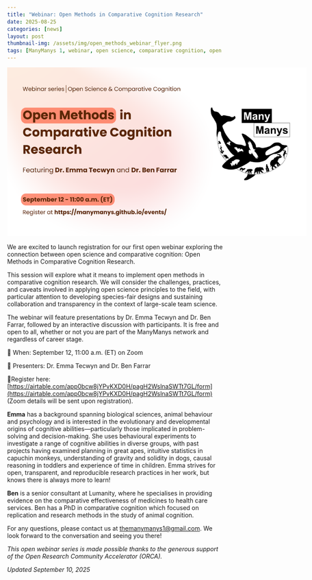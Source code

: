 ```yaml
---
title: "Webinar: Open Methods in Comparative Cognition Research"
date: 2025-08-25
categories: [news]
layout: post
thumbnail-img: /assets/img/open_methods_webinar_flyer.png
tags: [ManyManys 1, webinar, open science, comparative cognition, open methods]
---
```


<div style="text-align: center;">
<img src="https://github.com/manymanys/manymanys.github.io/blob/master/assets/img/open_methods_webinar_flyer.png?raw=true" alt="Open Methods webinar flyer" style="max-width: 700px; height: auto;">
</div>

We are excited to launch registration for our first open webinar exploring the connection between open science and comparative cognition: Open Methods in Comparative Cognition Research.

This session will explore what it means to implement open methods in comparative cognition research. We will consider the challenges, practices, and caveats involved in applying open science principles to the field, with particular attention to developing species-fair designs and sustaining collaboration and transparency in the context of large-scale team science.

The webinar will feature presentations by Dr. Emma Tecwyn and Dr. Ben Farrar, followed by an interactive discussion with participants. It is free and open to all, whether or not you are part of the ManyManys network and regardless of career stage.

📅 When: September 12, 11:00 a.m. (ET) on Zoom

🎤 Presenters: Dr. Emma Tecwyn and Dr. Ben Farrar 

🔗Register here: [https://airtable.com/app0bcw8jYPvKXD0H/pagH2WslnaSWTt7GL/form](https://airtable.com/app0bcw8jYPvKXD0H/pagH2WslnaSWTt7GL/form) (Zoom details will be sent upon registration). 

**Emma** has a background spanning biological sciences, animal behaviour and psychology and is interested in the evolutionary and developmental origins of cognitive abilities—particularly those implicated in problem-solving and decision-making. She uses behavioural experiments to investigate a range of cognitive abilities in diverse groups, with past projects having examined planning in great apes, intuitive statistics in capuchin monkeys, understanding of gravity and solidity in dogs, causal reasoning in toddlers and experience of time in children. Emma strives for open, transparent, and reproducible research practices in her work, but knows there is always more to learn!

**Ben** is a senior consultant at Lumanity, where he specialises in providing evidence on the comparative effectiveness of medicines to health care services. Ben has a PhD in comparative cognition which focused on replication and research methods in the study of animal cognition.

For any questions, please contact us at [themanymanys1@gmail.com](mailto:themanymanys1@gmail.com). We look forward to the conversation and seeing you there!

*This open webinar series is made possible thanks to the generous support of the Open Research Community Accelerator (ORCA).*

*Updated September 10, 2025*
